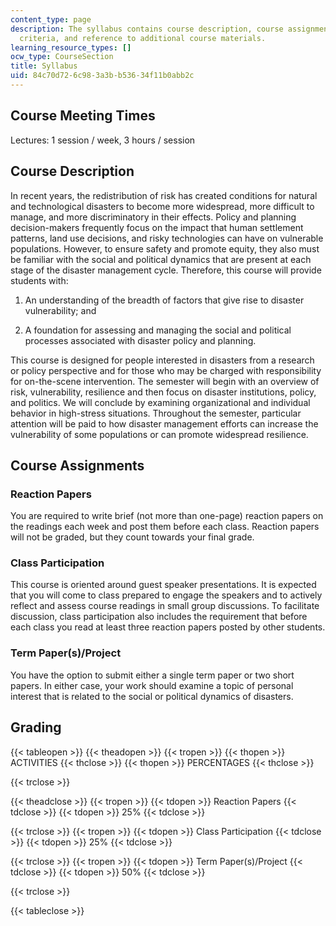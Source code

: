 ```yaml
---
content_type: page
description: The syllabus contains course description, course assignments, grading
  criteria, and reference to additional course materials.
learning_resource_types: []
ocw_type: CourseSection
title: Syllabus
uid: 84c70d72-6c98-3a3b-b536-34f11b0abb2c
---
```


Course Meeting Times
--------------------

Lectures: 1 session / week, 3 hours / session

Course Description
------------------

In recent years, the redistribution of risk has created conditions for natural and technological disasters to become more widespread, more difficult to manage, and more discriminatory in their effects. Policy and planning decision-makers frequently focus on the impact that human settlement patterns, land use decisions, and risky technologies can have on vulnerable populations. However, to ensure safety and promote equity, they also must be familiar with the social and political dynamics that are present at each stage of the disaster management cycle. Therefore, this course will provide students with:

1.  An understanding of the breadth of factors that give rise to disaster vulnerability; and  
    
2.  A foundation for assessing and managing the social and political processes associated with disaster policy and planning.

This course is designed for people interested in disasters from a research or policy perspective and for those who may be charged with responsibility for on-the-scene intervention. The semester will begin with an overview of risk, vulnerability, resilience and then focus on disaster institutions, policy, and politics. We will conclude by examining organizational and individual behavior in high-stress situations. Throughout the semester, particular attention will be paid to how disaster management efforts can increase the vulnerability of some populations or can promote widespread resilience.

Course Assignments
------------------

### Reaction Papers

You are required to write brief (not more than one-page) reaction papers on the readings each week and post them before each class. Reaction papers will not be graded, but they count towards your final grade.

### Class Participation

This course is oriented around guest speaker presentations. It is expected that you will come to class prepared to engage the speakers and to actively reflect and assess course readings in small group discussions. To facilitate discussion, class participation also includes the requirement that before each class you read at least three reaction papers posted by other students.

### Term Paper(s)/Project

You have the option to submit either a single term paper or two short papers. In either case, your work should examine a topic of personal interest that is related to the social or political dynamics of disasters.

Grading
-------

{{< tableopen >}}
{{< theadopen >}}
{{< tropen >}}
{{< thopen >}}
ACTIVITIES
{{< thclose >}}
{{< thopen >}}
PERCENTAGES
{{< thclose >}}

{{< trclose >}}

{{< theadclose >}}
{{< tropen >}}
{{< tdopen >}}
Reaction Papers
{{< tdclose >}}
{{< tdopen >}}
25%
{{< tdclose >}}

{{< trclose >}}
{{< tropen >}}
{{< tdopen >}}
Class Participation
{{< tdclose >}}
{{< tdopen >}}
25%
{{< tdclose >}}

{{< trclose >}}
{{< tropen >}}
{{< tdopen >}}
Term Paper(s)/Project
{{< tdclose >}}
{{< tdopen >}}
50%
{{< tdclose >}}

{{< trclose >}}

{{< tableclose >}}